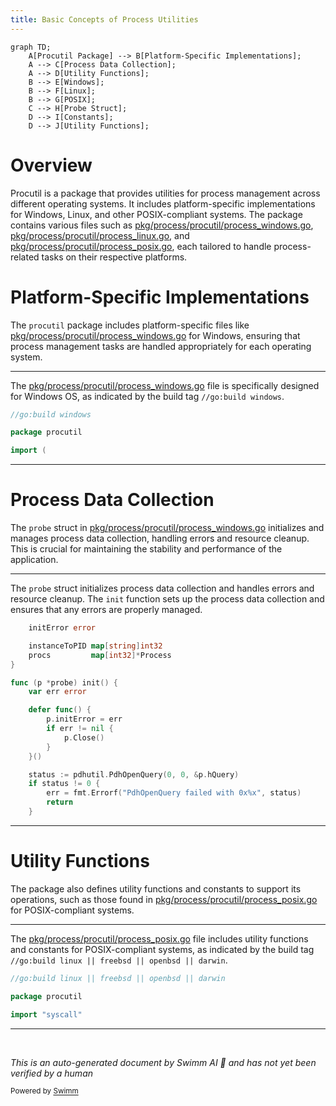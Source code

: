 ```yaml
---
title: Basic Concepts of Process Utilities
---
```

```mermaid
graph TD;
    A[Procutil Package] --> B[Platform-Specific Implementations];
    A --> C[Process Data Collection];
    A --> D[Utility Functions];
    B --> E[Windows];
    B --> F[Linux];
    B --> G[POSIX];
    C --> H[Probe Struct];
    D --> I[Constants];
    D --> J[Utility Functions];
```

# Overview

Procutil is a package that provides utilities for process management across different operating systems. It includes platform-specific implementations for Windows, Linux, and other POSIX-compliant systems. The package contains various files such as <SwmPath>[pkg/process/procutil/process_windows.go](pkg/process/procutil/process_windows.go)</SwmPath>, <SwmPath>[pkg/process/procutil/process_linux.go](pkg/process/procutil/process_linux.go)</SwmPath>, and <SwmPath>[pkg/process/procutil/process_posix.go](pkg/process/procutil/process_posix.go)</SwmPath>, each tailored to handle process-related tasks on their respective platforms.

# Platform-Specific Implementations

The <SwmToken path="pkg/process/procutil/process_windows.go" pos="8:2:2" line-data="package procutil">`procutil`</SwmToken> package includes platform-specific files like <SwmPath>[pkg/process/procutil/process_windows.go](pkg/process/procutil/process_windows.go)</SwmPath> for Windows, ensuring that process management tasks are handled appropriately for each operating system.

<SwmSnippet path="/pkg/process/procutil/process_windows.go" line="6">

---

The <SwmPath>[pkg/process/procutil/process_windows.go](pkg/process/procutil/process_windows.go)</SwmPath> file is specifically designed for Windows OS, as indicated by the build tag <SwmToken path="pkg/process/procutil/process_windows.go" pos="6:0:5" line-data="//go:build windows">`//go:build windows`</SwmToken>.

```go
//go:build windows

package procutil

import (
```

---

</SwmSnippet>

# Process Data Collection

The <SwmToken path="pkg/process/procutil/process_windows.go" pos="59:6:6" line-data="func (p *probe) init() {">`probe`</SwmToken> struct in <SwmPath>[pkg/process/procutil/process_windows.go](pkg/process/procutil/process_windows.go)</SwmPath> initializes and manages process data collection, handling errors and resource cleanup. This is crucial for maintaining the stability and performance of the application.

<SwmSnippet path="/pkg/process/procutil/process_windows.go" line="53">

---

The <SwmToken path="pkg/process/procutil/process_windows.go" pos="59:6:6" line-data="func (p *probe) init() {">`probe`</SwmToken> struct initializes process data collection and handles errors and resource cleanup. The <SwmToken path="pkg/process/procutil/process_windows.go" pos="59:9:9" line-data="func (p *probe) init() {">`init`</SwmToken> function sets up the process data collection and ensures that any errors are properly managed.

```go
	initError error

	instanceToPID map[string]int32
	procs         map[int32]*Process
}

func (p *probe) init() {
	var err error

	defer func() {
		p.initError = err
		if err != nil {
			p.Close()
		}
	}()

	status := pdhutil.PdhOpenQuery(0, 0, &p.hQuery)
	if status != 0 {
		err = fmt.Errorf("PdhOpenQuery failed with 0x%x", status)
		return
	}
```

---

</SwmSnippet>

# Utility Functions

The package also defines utility functions and constants to support its operations, such as those found in <SwmPath>[pkg/process/procutil/process_posix.go](pkg/process/procutil/process_posix.go)</SwmPath> for POSIX-compliant systems.

<SwmSnippet path="/pkg/process/procutil/process_posix.go" line="6">

---

The <SwmPath>[pkg/process/procutil/process_posix.go](pkg/process/procutil/process_posix.go)</SwmPath> file includes utility functions and constants for POSIX-compliant systems, as indicated by the build tag <SwmToken path="pkg/process/procutil/process_posix.go" pos="6:0:17" line-data="//go:build linux || freebsd || openbsd || darwin">`//go:build linux || freebsd || openbsd || darwin`</SwmToken>.

```go
//go:build linux || freebsd || openbsd || darwin

package procutil

import "syscall"
```

---

</SwmSnippet>

&nbsp;

*This is an auto-generated document by Swimm AI 🌊 and has not yet been verified by a human*

<SwmMeta version="3.0.0" repo-id="Z2l0aHViJTNBJTNBZGF0YWRvZy1hZ2VudCUzQSUzQVN3aW1tLURlbW8=" repo-name="datadog-agent"><sup>Powered by [Swimm](/)</sup></SwmMeta>
